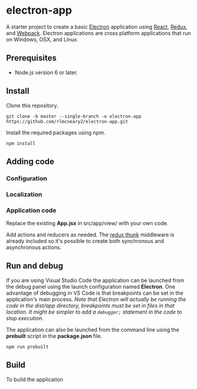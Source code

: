 # electron-app
A starter project to create a basic [Electron](http://electron.atom.io/) application using [React](https://facebook.github.io/react/), [Redux](http://redux.js.org/), and [Webpack](https://webpack.github.io/). Electron applications are cross platform applications that run on Windows, OSX, and Linux.

## Prerequisites
- Node.js version 6 or later.

## Install
Clone this repository.
```
git clone -b master --single-branch -o electron-app https://github.com/rlmcneary2/electron-app.git
```
Install the required packages using npm.
```
npm install
```

## Adding code
### Configuration
### Localization
### Application code
Replace the existing **App.jsx** in src/app/view/ with your own code.

Add actions and reducers as needed. The [redux thunk](https://github.com/gaearon/redux-thunk) middleware is already included so it's possible to create both synchronous and asynchronous actions.

## Run and debug
If you are using Visual Studio Code the application can be launched from the debug panel using the launch configuration named **Electron**. One advantage of debugging in VS Code is that breakpoints can be set in the application's main process. *Note that Electron will actually be running the code in the dist/app directory, breakpoints must be set in files in that location. It might be simpler to add a `debugger;` statement in the code to stop execution.*

The application can also be launched from the command line using the **prebuilt** script in the **package.json** file.
```
npm run prebuilt
```

## Build
To build the application